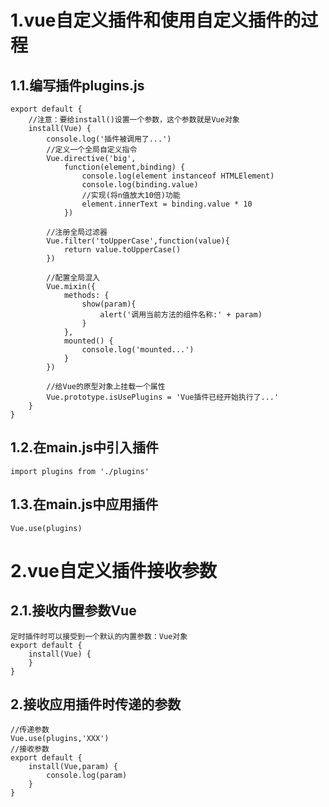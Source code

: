 # 1.vue自定义插件和使用自定义插件的过程
## 1.1.编写插件plugins.js
    export default {
        //注意：要给install()设置一个参数，这个参数就是Vue对象
        install(Vue) {
            console.log('插件被调用了...')
            //定义一个全局自定义指令
            Vue.directive('big',
                function(element,binding) {
                    console.log(element instanceof HTMLElement)
                    console.log(binding.value)
                    //实现(将n值放大10倍)功能
                    element.innerText = binding.value * 10
                })

            //注册全局过滤器
            Vue.filter('toUpperCase',function(value){
                return value.toUpperCase()
            })

            //配置全局混入
            Vue.mixin({
                methods: {
                    show(param){
                        alert('调用当前方法的组件名称:' + param)
                    }
                },
                mounted() {
                    console.log('mounted...')
                }
            })

            //给Vue的原型对象上挂载一个属性
            Vue.prototype.isUsePlugins = 'Vue插件已经开始执行了...'
        }
    }
## 1.2.在main.js中引入插件
    import plugins from './plugins'

## 1.3.在main.js中应用插件
    Vue.use(plugins)

# 2.vue自定义插件接收参数
## 2.1.接收内置参数Vue
    定时插件时可以接受到一个默认的内置参数：Vue对象
    export default {
        install(Vue) {
        }
    }
## 2.接收应用插件时传递的参数
    //传递参数
    Vue.use(plugins,'XXX')
    //接收参数
    export default {
        install(Vue,param) {
            console.log(param)
        }
    }